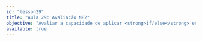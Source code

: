 ```yaml
---
id: "lesson29"
title: "Aula 29: Avaliação NP2"
objective: "Avaliar a capacidade de aplicar <strong>if/else</strong> encadeados, operadores lógicos e estruturas de <strong>repetição</strong> (<code>while</code>, <code>for</code>, <code>do-while</code>), bem como a <strong>modularização com funções</strong> (parâmetros, retorno e boas práticas de escopo/protótipos) em problemas práticos de pequena escala."
available: true
---
```


<script setup lang="ts">
import LessonRenderer from '@/components/lesson/LessonRenderer.vue';
import lessonData from './lesson29.json';
</script>

<LessonRenderer :data="lessonData" />
